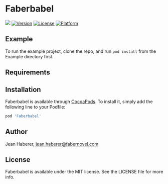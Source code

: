 # Faberbabel

![](https://github.com/faberNovel/faberbabel-ios/workflows/CI/badge.svg)
[![Version](https://img.shields.io/cocoapods/v/Faberbabel.svg?style=flat)](https://cocoapods.org/pods/Faberbabel)
[![License](https://img.shields.io/cocoapods/l/Faberbabel.svg?style=flat)](https://cocoapods.org/pods/Faberbabel)
[![Platform](https://img.shields.io/cocoapods/p/Faberbabel.svg?style=flat)](https://cocoapods.org/pods/Faberbabel)

## Example

To run the example project, clone the repo, and run `pod install` from the Example directory first.

## Requirements

## Installation

Faberbabel is available through [CocoaPods](https://cocoapods.org). To install
it, simply add the following line to your Podfile:

```ruby
pod 'Faberbabel'
```

## Author

Jean Haberer, jean.haberer@fabernovel.com

## License

Faberbabel is available under the MIT license. See the LICENSE file for more info.
